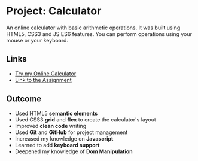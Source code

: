 # Project: Calculator
An online calculator with basic arithmetic operations. It was built using HTML5, CSS3 and JS ES6 features. You can perform operations using your mouse or your keyboard. 

## Links
- [Try my Online Calculator](https://georgan1987.github.io/Calculator/)
- [Link to the Assignment](https://www.theodinproject.com/lessons/foundations-calculator)

## Outcome
* Used HTML5 **semantic elements** 
* Used CSS3 **grid** and **flex** to create the calculator's layout
* Improved **clean code** writing
* Used **Git** and **GitHub** for project management
* Increased my knowledge on **Javascript**
* Learned to add **keyboard support**
* Deepened my knowledge of **Dom Manipulation**
